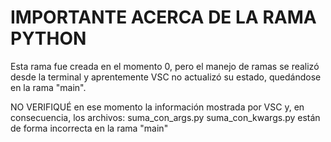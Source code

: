 # IMPORTANTE ACERCA DE LA RAMA PYTHON

Esta rama fue creada en el momento 0, pero 
el manejo de ramas se realizó desde la terminal y
aprentemente VSC no actualizó su estado, quedándose
en la rama "main".

NO VERIFIQUÉ en ese momento la información mostrada 
por VSC y, en consecuencia, los archivos:
  suma_con_args.py
  suma_con_kwargs.py
están de forma incorrecta en la rama "main"